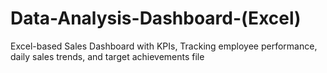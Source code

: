 # Data-Analysis-Dashboard-(Excel)
Excel-based Sales Dashboard with KPIs, Tracking employee performance, daily sales trends, and target achievements
file
